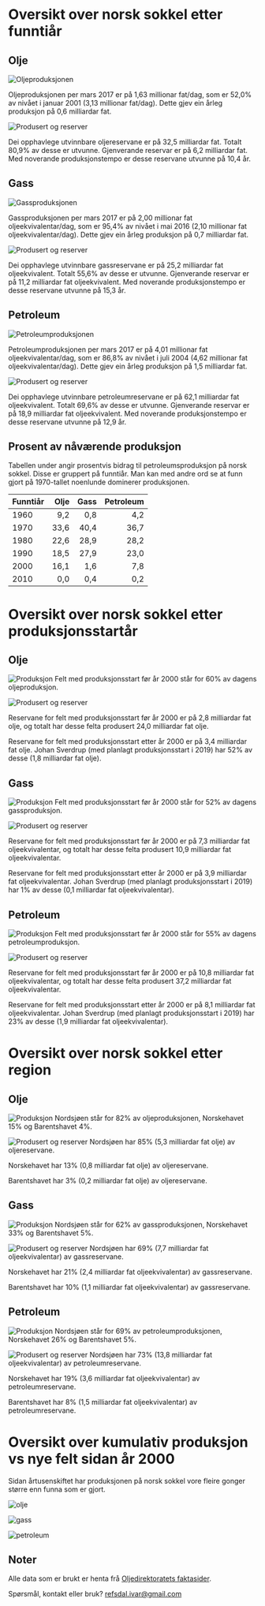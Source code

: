 # Oversikt over norsk sokkel etter funntiår

## Olje
![Oljeproduksjonen](img/oil_production_yearly_12MMA_by_discovery_decade.png)

Oljeproduksjonen per mars 2017 er på 1,63 millionar fat/dag, som er 52,0% av nivået i januar 2001 (3,13 millionar fat/dag).
Dette gjev ein årleg produksjon på 0,6 milliardar fat.

![Produsert og reserver](img/oil_produced_reserves_by_discovery_decade.png)

Dei opphavlege utvinnbare oljereservane er på 32,5 milliardar fat.
Totalt 80,9% av desse er utvunne.
Gjenverande reservar er på 6,2 milliardar fat.
Med noverande produksjonstempo er desse reservane utvunne på 10,4 år.

## Gass
![Gassproduksjonen](img/gas_production_yearly_12MMA_by_discovery_decade.png)

Gassproduksjonen per mars 2017 er på 2,00 millionar fat oljeekvivalentar/dag, som er 95,4% av nivået i mai 2016 (2,10 millionar fat oljeekvivalentar/dag).
Dette gjev ein årleg produksjon på 0,7 milliardar fat.

![Produsert og reserver](img/gas_produced_reserves_by_discovery_decade.png)

Dei opphavlege utvinnbare gassreservane er på 25,2 milliardar fat oljeekvivalent.
Totalt 55,6% av desse er utvunne.
Gjenverande reservar er på 11,2 milliardar fat oljeekvivalent.
Med noverande produksjonstempo er desse reservane utvunne på 15,3 år.

## Petroleum
![Petroleumproduksjonen](img/oe_production_yearly_12MMA_by_discovery_decade.png)

Petroleumproduksjonen per mars 2017 er på 4,01 millionar fat oljeekvivalentar/dag, som er 86,8% av nivået i juli 2004 (4,62 millionar fat oljeekvivalentar/dag).
Dette gjev ein årleg produksjon på 1,5 milliardar fat.

![Produsert og reserver](img/oe_produced_reserves_by_discovery_decade.png)

Dei opphavlege utvinnbare petroleumreservane er på 62,1 milliardar fat oljeekvivalent.
Totalt 69,6% av desse er utvunne.
Gjenverande reservar er på 18,9 milliardar fat oljeekvivalent.
Med noverande produksjonstempo er desse reservane utvunne på 12,9 år.



## Prosent av nåværende produksjon

Tabellen under angir prosentvis bidrag til petroleumsproduksjon på norsk sokkel. 
Disse er gruppert på funntiår.
Man kan med andre ord se at funn gjort på 1970-tallet noenlunde dominerer produksjonen. 


| Funntiår | Olje | Gass | Petroleum |
| ---- | ---: | ---: | ---: |
| 1960 | 9,2 | 0,8 | 4,2 |
| 1970 | 33,6 | 40,4 | 36,7 |
| 1980 | 22,6 | 28,9 | 28,2 |
| 1990 | 18,5 | 27,9 | 23,0 |
| 2000 | 16,1 | 1,6 | 7,8 |
| 2010 | 0,0 | 0,4 | 0,2 |

# Oversikt over norsk sokkel etter produksjonsstartår

## Olje
![Produksjon](img/oil_production_yearly_12MMA_by_startproduction.png)
Felt med produksjonsstart før år 2000 står for 60% av dagens oljeproduksjon.

![Produsert og reserver](img/oil_produced_reserves_by_startproduction.png)

Reservane for felt med produksjonsstart før år 2000 er på 2,8 milliardar fat olje, og
totalt har desse felta produsert 24,0 milliardar fat olje.

Reservane for felt med produksjonsstart etter år 2000 er på 3,4 milliardar fat olje.
Johan Sverdrup (med planlagt produksjonsstart i 2019) har 52% av desse (1,8 milliardar fat olje).

## Gass
![Produksjon](img/gas_production_yearly_12MMA_by_startproduction.png)
Felt med produksjonsstart før år 2000 står for 52% av dagens gassproduksjon.

![Produsert og reserver](img/gas_produced_reserves_by_startproduction.png)

Reservane for felt med produksjonsstart før år 2000 er på 7,3 milliardar fat oljeekvivalentar, og
totalt har desse felta produsert 10,9 milliardar fat oljeekvivalentar.

Reservane for felt med produksjonsstart etter år 2000 er på 3,9 milliardar fat oljeekvivalentar.
Johan Sverdrup (med planlagt produksjonsstart i 2019) har 1% av desse (0,1 milliardar fat oljeekvivalentar).

## Petroleum
![Produksjon](img/oe_production_yearly_12MMA_by_startproduction.png)
Felt med produksjonsstart før år 2000 står for 55% av dagens petroleumproduksjon.

![Produsert og reserver](img/oe_produced_reserves_by_startproduction.png)

Reservane for felt med produksjonsstart før år 2000 er på 10,8 milliardar fat oljeekvivalentar, og
totalt har desse felta produsert 37,2 milliardar fat oljeekvivalentar.

Reservane for felt med produksjonsstart etter år 2000 er på 8,1 milliardar fat oljeekvivalentar.
Johan Sverdrup (med planlagt produksjonsstart i 2019) har 23% av desse (1,9 milliardar fat oljeekvivalentar).

# Oversikt over norsk sokkel etter region

## Olje

![Produksjon](img/oil_production_yearly_12MMA_by_region.png)
Nordsjøen står for 82% av oljeproduksjonen,
Norskehavet 15% og
Barentshavet 4%.

![Produsert og reserver](img/oil_produced_reserves_by_region.png)
Nordsjøen har 85% (5,3 milliardar fat olje) av oljereservane.

Norskehavet har 13% (0,8 milliardar fat olje) av oljereservane.

Barentshavet har 3% (0,2 milliardar fat olje) av oljereservane.


## Gass

![Produksjon](img/gas_production_yearly_12MMA_by_region.png)
Nordsjøen står for 62% av gassproduksjonen,
Norskehavet 33% og
Barentshavet 5%.

![Produsert og reserver](img/gas_produced_reserves_by_region.png)
Nordsjøen har 69% (7,7 milliardar fat oljeekvivalentar) av gassreservane.

Norskehavet har 21% (2,4 milliardar fat oljeekvivalentar) av gassreservane.

Barentshavet har 10% (1,1 milliardar fat oljeekvivalentar) av gassreservane.


## Petroleum

![Produksjon](img/oe_production_yearly_12MMA_by_region.png)
Nordsjøen står for 69% av petroleumproduksjonen,
Norskehavet 26% og
Barentshavet 5%.

![Produsert og reserver](img/oe_produced_reserves_by_region.png)
Nordsjøen har 73% (13,8 milliardar fat oljeekvivalentar) av petroleumreservane.

Norskehavet har 19% (3,6 milliardar fat oljeekvivalentar) av petroleumreservane.

Barentshavet har 8% (1,5 milliardar fat oljeekvivalentar) av petroleumreservane.


# Oversikt over kumulativ produksjon vs nye felt sidan år 2000

Sidan årtusenskiftet har produksjonen på norsk sokkel vore fleire gonger større enn funna som er gjort.

![olje](img/cumulative_oil_production_vs_reserve_growth_since_2000.png)

![gass](img/cumulative_gas_production_vs_reserve_growth_since_2000.png)

![petroleum](img/cumulative_oe_production_vs_reserve_growth_since_2000.png)


## Noter

Alle data som er brukt er henta frå [Oljedirektoratets faktasider](http://factpages.npd.no/factpages/).

Spørsmål, kontakt eller bruk? [refsdal.ivar@gmail.com](mailto:refsdal.ivar@gmail.com)
